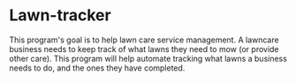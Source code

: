 # Lawn-tracker
This program's goal is to help lawn care service management. A lawncare business needs to keep track of what lawns they need to mow (or provide other care). This program will help automate tracking what lawns a business needs to do, and the ones they have completed.
